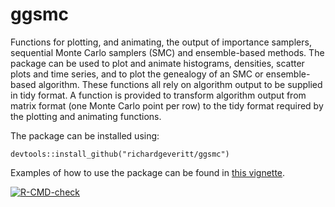 # ggsmc

Functions for plotting, and animating, the output of importance samplers, sequential Monte Carlo samplers (SMC) and ensemble-based methods. The package can be used to plot and animate histograms, densities, scatter plots and time series, and to plot the genealogy of an SMC or ensemble-based algorithm. These functions all rely on algorithm output to be supplied in tidy format. A function is provided to transform algorithm output from matrix format (one Monte Carlo point per row) to the tidy format required by the plotting and animating functions.

The package can be installed using:

```
devtools::install_github("richardgeveritt/ggsmc")
```

Examples of how to use the package can be found in [this vignette](https://richardgeveritt.github.io/ggsmc/articles/Visualising.html).

 <!-- badges: start -->
  [![R-CMD-check](https://github.com/richardgeveritt/ggsmc/actions/workflows/R-CMD-check.yaml/badge.svg)](https://github.com/richardgeveritt/ggsmc/actions/workflows/R-CMD-check.yaml)
  <!-- badges: end -->
